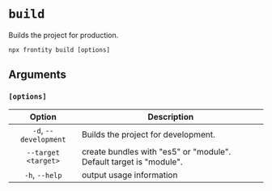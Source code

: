 # `build`

Builds the project for production.

```shell
npx frontity build [options]
```

## Arguments

### **`[options]`**

|            Option            | Description                                                                                                                                  |
| :--------------------------: | -------------------------------------------------------------------------------------------------------------------------------------------- |
|       `-d`, `--development`       | Builds the project for development.                                                                          |
|        `--target <target>`         | create bundles with "es5" or "module". Default target is "module".                                                                                      |
| `-h`, `--help`  | output usage information                                                                                                             |

